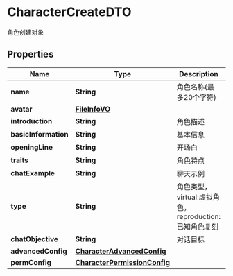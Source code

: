 

# CharacterCreateDTO

角色创建对象

## Properties

| Name | Type | Description | Notes |
|------------ | ------------- | ------------- | -------------|
|**name** | **String** | 角色名称(最多20个字符) |  |
|**avatar** | [**FileInfoVO**](FileInfoVO.md) |  |  [optional] |
|**introduction** | **String** | 角色描述 |  [optional] |
|**basicInformation** | **String** | 基本信息 |  |
|**openingLine** | **String** | 开场白 |  [optional] |
|**traits** | **String** | 角色特点 |  [optional] |
|**chatExample** | **String** | 聊天示例 |  [optional] |
|**type** | **String** | 角色类型，virtual:虚拟角色，reproduction:已知角色复刻 |  [optional] |
|**chatObjective** | **String** | 对话目标 |  [optional] |
|**advancedConfig** | [**CharacterAdvancedConfig**](CharacterAdvancedConfig.md) |  |  [optional] |
|**permConfig** | [**CharacterPermissionConfig**](CharacterPermissionConfig.md) |  |  [optional] |



